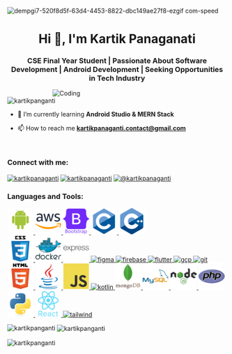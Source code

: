 ![dempgi7-520f8d5f-63d4-4453-8822-dbc149ae27f8-ezgif com-speed](https://github.com/user-attachments/assets/aa70e398-f47f-4201-a07b-7ec13e133cd3)

<h1 align="center">Hi 👋, I'm Kartik Panaganati</h1>
<h3 align="center">CSE Final Year Student | Passionate About Software Development | Android Development | Seeking Opportunities in Tech Industry</h3>

<img align="right" alt="Coding" width="400" src="https://cdn.dribbble.com/users/1162077/screenshots/3848914/programmer.gif">

<p align="left"> <img src="https://komarev.com/ghpvc/?username=kartikpanganti&label=Profile%20views&color=0e75b6&style=flat" alt="kartikpanganti" /> </p>

- 🌱 I’m currently learning **Android Studio & MERN Stack**

- 📫 How to reach me **kartikpanaganti.contact@gmail.com**
<br>
<h3 align="left" text-size="100px">Connect with me:</h3>
<p align="left">
<a href="https://linkedin.com/in/kartikpanaganti" target="blank"><img align="center" src="https://raw.githubusercontent.com/rahuldkjain/github-profile-readme-generator/master/src/images/icons/Social/linked-in-alt.svg" alt="kartikpanaganti" height="30" width="60" /></a>
<a href="https://www.leetcode.com/kartikpanaganti" target="blank"><img align="center" src="https://raw.githubusercontent.com/rahuldkjain/github-profile-readme-generator/master/src/images/icons/Social/leet-code.svg" alt="kartikpanaganti" height="30" width="60" /></a>
<a href="https://www.hackerearth.com/@kartikpanaganti" target="blank"><img align="center" src="https://raw.githubusercontent.com/rahuldkjain/github-profile-readme-generator/master/src/images/icons/Social/hackerearth.svg" alt="@kartikpanaganti" height="30" width="60" /></a>
</p>

<h3 align="left">Languages and Tools:</h3>
<p align="left"> <a href="https://developer.android.com" target="_blank" rel="noreferrer"> <img src="https://raw.githubusercontent.com/devicons/devicon/master/icons/android/android-original-wordmark.svg" alt="android" width="60" height="60" margin-right="20dp" margin-left="20dp"/> </a> <a href="https://aws.amazon.com" target="_blank" rel="noreferrer"> <img src="https://raw.githubusercontent.com/devicons/devicon/master/icons/amazonwebservices/amazonwebservices-original-wordmark.svg" alt="aws" width="60" height="60" margin-right="20dp" margin-left="20dp"/> </a> <a href="https://getbootstrap.com" target="_blank" rel="noreferrer"> <img src="https://raw.githubusercontent.com/devicons/devicon/master/icons/bootstrap/bootstrap-plain-wordmark.svg" alt="bootstrap" width="60" height="60" margin-right="20dp" margin-left="20dp"/> </a> <a href="https://www.cprogramming.com/" target="_blank" rel="noreferrer"> <img src="https://raw.githubusercontent.com/devicons/devicon/master/icons/c/c-original.svg" alt="c" width="60" height="60" margin-right="20dp" margin-left="20dp"/> </a> <a href="https://www.w3schools.com/cpp/" target="_blank" rel="noreferrer"> <img src="https://raw.githubusercontent.com/devicons/devicon/master/icons/cplusplus/cplusplus-original.svg" alt="cplusplus" width="60" height="60" margin-right="20dp" margin-left="20dp"/> </a> <a href="https://www.w3schools.com/css/" target="_blank" rel="noreferrer"><br> <img src="https://raw.githubusercontent.com/devicons/devicon/master/icons/css3/css3-original-wordmark.svg" alt="css3" width="60" height="60" margin-right="20dp" margin-left="20dp"/> </a> <a href="https://www.docker.com/" target="_blank" rel="noreferrer"> <img src="https://raw.githubusercontent.com/devicons/devicon/master/icons/docker/docker-original-wordmark.svg" alt="docker" width="60" height="60" margin-right="20dp" margin-left="20dp"/> </a> <a href="https://expressjs.com" target="_blank" rel="noreferrer"> <img src="https://raw.githubusercontent.com/devicons/devicon/master/icons/express/express-original-wordmark.svg" alt="express" width="60" height="60" margin-right="20dp" margin-left="20dp"/> </a> <a href="https://www.figma.com/" target="_blank" rel="noreferrer"> <img src="https://www.vectorlogo.zone/logos/figma/figma-icon.svg" alt="figma" width="60" height="60" margin-right="20dp" margin-left="20dp"/> </a> <a href="https://firebase.google.com/" target="_blank" rel="noreferrer"> <img src="https://www.vectorlogo.zone/logos/firebase/firebase-icon.svg" alt="firebase" width="60" height="60" margin-right="20dp" margin-left="20dp"/> </a> <a href="https://flutter.dev" target="_blank" rel="noreferrer"> <img src="https://www.vectorlogo.zone/logos/flutterio/flutterio-icon.svg" alt="flutter" width="60" height="60" margin-right="20dp" margin-left="20dp"/> </a> <a href="https://cloud.google.com" target="_blank" rel="noreferrer"> <img src="https://www.vectorlogo.zone/logos/google_cloud/google_cloud-icon.svg" alt="gcp" width="60" height="60" margin-right="20dp" margin-left="20dp"/> </a> <a href="https://git-scm.com/" target="_blank" rel="noreferrer"> <img src="https://www.vectorlogo.zone/logos/git-scm/git-scm-icon.svg" alt="git" width="60" height="60" margin-right="20dp" margin-left="20dp"/> </a> <a href="https://www.w3.org/html/" target="_blank" rel="noreferrer"> <img src="https://raw.githubusercontent.com/devicons/devicon/master/icons/html5/html5-original-wordmark.svg" alt="html5" width="60" height="60" margin-right="20dp" margin-left="20dp"/> </a> <a href="https://www.java.com" target="_blank" rel="noreferrer"> <img src="https://raw.githubusercontent.com/devicons/devicon/master/icons/java/java-original.svg" alt="java" width="60" height="60" margin-right="20dp" margin-left="20dp"/> </a> <a href="https://developer.mozilla.org/en-US/docs/Web/JavaScript" target="_blank" rel="noreferrer"> <img src="https://raw.githubusercontent.com/devicons/devicon/master/icons/javascript/javascript-original.svg" alt="javascript" width="60" height="60" margin-right="20dp" margin-left="20dp"/> </a> <a href="https://kotlinlang.org" target="_blank" rel="noreferrer"> <img src="https://www.vectorlogo.zone/logos/kotlinlang/kotlinlang-icon.svg" alt="kotlin" width="60" height="60" margin-right="20dp" margin-left="20dp"/> </a> <a href="https://www.mongodb.com/" target="_blank" rel="noreferrer"> <img src="https://raw.githubusercontent.com/devicons/devicon/master/icons/mongodb/mongodb-original-wordmark.svg" alt="mongodb" width="60" height="60" margin-right="20dp" margin-left="20dp"/> </a> <a href="https://www.mysql.com/" target="_blank" rel="noreferrer"> <img src="https://raw.githubusercontent.com/devicons/devicon/master/icons/mysql/mysql-original-wordmark.svg" alt="mysql" width="60" height="60" margin-right="20dp" margin-left="20dp"/> </a> <a href="https://nodejs.org" target="_blank" rel="noreferrer"> <img src="https://raw.githubusercontent.com/devicons/devicon/master/icons/nodejs/nodejs-original-wordmark.svg" alt="nodejs" width="60" height="60" margin-right="20dp" margin-left="20dp"/> </a> <a href="https://www.php.net" target="_blank" rel="noreferrer"> <img src="https://raw.githubusercontent.com/devicons/devicon/master/icons/php/php-original.svg" alt="php" width="60" height="60" margin-right="20dp" margin-left="20dp"/> </a> <a href="https://www.python.org" target="_blank" rel="noreferrer"> <img src="https://raw.githubusercontent.com/devicons/devicon/master/icons/python/python-original.svg" alt="python" width="60" height="60" margin-right="20dp" margin-left="20dp"/> </a> <a href="https://reactjs.org/" target="_blank" rel="noreferrer"> <img src="https://raw.githubusercontent.com/devicons/devicon/master/icons/react/react-original-wordmark.svg" alt="react" width="60" height="60" margin-right="20dp" margin-left="20dp"/> </a> <a href="https://tailwindcss.com/" target="_blank" rel="noreferrer"> <img src="https://www.vectorlogo.zone/logos/tailwindcss/tailwindcss-icon.svg" alt="tailwind" width="60" height="60" margin-right="20dp" margin-left="20dp"/> </a> </p>



<p><img align="left" src="https://github-readme-stats.vercel.app/api/top-langs?username=kartikpanganti&show_icons=true&locale=en&layout=compact" alt="kartikpanganti" /></p>

<p>&nbsp;<img align="center" src="https://github-readme-stats.vercel.app/api?username=kartikpanganti&show_icons=true&locale=en" alt="kartikpanganti" /></p>

<p><img align="center" src="https://github-readme-streak-stats.herokuapp.com/?user=kartikpanganti&" alt="kartikpanganti" /></p>
